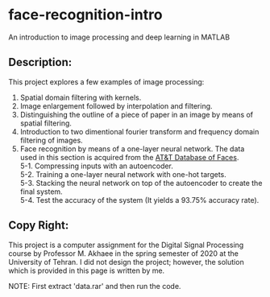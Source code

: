 # face-recognition-intro
An introduction to image processing and deep learning in MATLAB

## Description:
This project explores a few examples of image processing:
1. Spatial domain filtering with kernels.
2. Image enlargement followed by interpolation and filtering.
3. Distinguishing the outline of a piece of paper in an image by means of spatial filtering.
4. Introduction to two dimentional fourier transform and frequency domain filtering of images.
5. Face recognition by means of a one-layer neural network. The data used in this section is acquired from the [AT&T Database of Faces](https://www.kaggle.com/kasikrit/att-database-of-faces/).  
	5-1. Compressing inputs with an autoencoder.  
	5-2. Training a one-layer neural network with one-hot targets.  
	5-3. Stacking the neural network on top of the autoencoder to create the final system.  
	5-4. Test the accuracy of the system (It yields a 93.75% accuracy rate).

## Copy Right:
This project is a computer assignment for the Digital Signal Processing course by Professor M. Akhaee in the spring semester of 2020 at the University of Tehran.
I did not design the project; however, the solution which is provided in this page is written by me.

NOTE: First extract 'data.rar' and then run the code.
